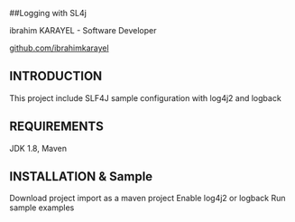##Logging with SL4j

ibrahim KARAYEL -  Software Developer

[github.com/ibrahimkarayel](https://github.com/ibrahimkarayel)

INTRODUCTION
------------

This project include SLF4J sample configuration with log4j2 and logback  

REQUIREMENTS
------------
JDK 1.8, Maven


INSTALLATION & Sample
------------
Download project import as a maven project
Enable log4j2 or logback
Run sample examples

